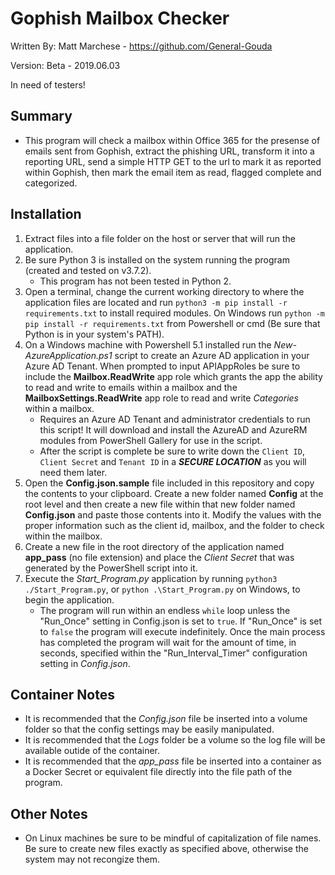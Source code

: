 # Gophish Mailbox Checker

Written By: Matt Marchese - https://github.com/General-Gouda

Version: Beta - 2019.06.03

In need of testers!

## **Summary**

- This program will check a mailbox within Office 365 for the presense of emails sent from Gophish, extract the phishing URL, transform it into a reporting URL, send a simple HTTP GET to the url to mark it as reported within Gophish, then mark the email item as read, flagged complete and categorized.

## **Installation**

1. Extract files into a file folder on the host or server that will run the application.
2. Be sure Python 3 is installed on the system running the program (created and tested on v3.7.2).
    - This program has not been tested in Python 2.
3. Open a terminal, change the current working directory to where the application files are located and run `python3 -m pip install -r requirements.txt` to install required modules. On Windows run `python -m pip install -r requirements.txt` from Powershell or cmd (Be sure that Python is in your system's PATH).
4. On a Windows machine with Powershell 5.1 installed run the *New-AzureApplication.ps1* script to create an Azure AD application in your Azure AD Tenant. When prompted to input APIAppRoles be sure to include the **Mailbox.ReadWrite** app role which grants the app the ability to read and write to emails within a mailbox and the **MailboxSettings.ReadWrite** app role to read and write *Categories* within a mailbox.
    - Requires an Azure AD Tenant and administrator credentials to run this script! It will download and install the AzureAD and AzureRM modules from PowerShell Gallery for use in the script.
    - After the script is complete be sure to write down the `Client ID`, `Client Secret` and `Tenant ID` in a **_SECURE LOCATION_** as you will need them later.
5. Open the **Config.json.sample** file included in this repository and copy the contents to your clipboard. Create a new folder named **Config** at the root level and then create a new file within that new folder named **Config.json** and paste those contents into it. Modify the values with the proper information such as the client id, mailbox, and the folder to check within the mailbox.
6. Create a new file in the root directory of the application named **app_pass** (no file extension) and place the *Client Secret* that was generated by the PowerShell script into it.
7. Execute the *Start_Program.py* application by running `python3 ./Start_Program.py`, or `python .\Start_Program.py` on Windows, to begin the application.
    - The program will run within an endless `while` loop unless the "Run_Once" setting in Config.json is set to `true`. If "Run_Once" is set to `false` the program will execute indefinitely. Once the main process has completed the program will wait for the amount of time, in seconds, specified within the "Run_Interval_Timer" configuration setting in *Config.json*.

## **Container Notes**

- It is recommended that the *Config.json* file be inserted into a volume folder so that the config settings may be easily manipulated.
- It is recommended that the *Logs* folder be a volume so the log file will be available outide of the container.
- It is recommended that the *app_pass* file be inserted into a container as a Docker Secret or equivalent file directly into the file path of the program.

## **Other Notes**

- On Linux machines be sure to be mindful of capitalization of file names. Be sure to create new files exactly as specified above, otherwise the system may not recongize them.
